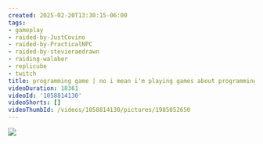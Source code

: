 ```yaml
---
created: 2025-02-20T13:30:15-06:00
tags:
- gameplay
- raided-by-JustCovino
- raided-by-PracticalNPC
- raided-by-stevieraedrawn
- raiding-walaber
- replicube
- twitch
title: programming game | no i mean i'm playing games about programming
videoDuration: 18361
videoId: '1058814130'
videoShorts: []
videoThumbId: /videos/1058814130/pictures/1985052650
---
```


![](20250220193015.jpg)
